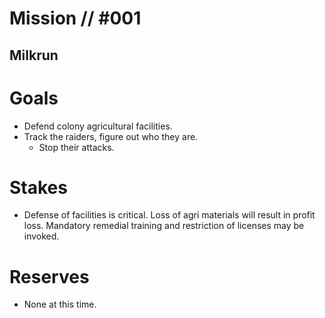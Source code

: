 # Mission // #001
## Milkrun
# Goals
- Defend colony agricultural facilities.
- Track the raiders, figure out who they are.
  - Stop their attacks.

# Stakes
- Defense of facilities is critical. Loss of agri materials will result in profit loss. Mandatory remedial training and restriction of licenses may be invoked.

# Reserves
- None at this time.
